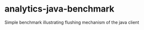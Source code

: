 analytics-java-benchmark
========================

Simple benchmark illustrating flushing mechanism of the java client 
